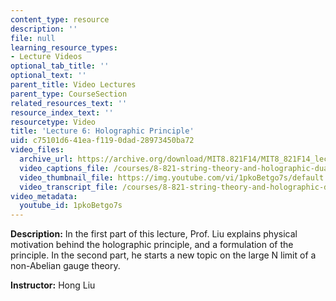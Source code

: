 ```yaml
---
content_type: resource
description: ''
file: null
learning_resource_types:
- Lecture Videos
optional_tab_title: ''
optional_text: ''
parent_title: Video Lectures
parent_type: CourseSection
related_resources_text: ''
resource_index_text: ''
resourcetype: Video
title: 'Lecture 6: Holographic Principle'
uid: c75101d6-41ea-f119-0dad-28973450ba72
video_files:
  archive_url: https://archive.org/download/MIT8.821F14/MIT8_821F14_lec06_300k.mp4
  video_captions_file: /courses/8-821-string-theory-and-holographic-duality-fall-2014/53301618e33d5f71a2c5390d558b837b_1pkoBetgo7s.vtt
  video_thumbnail_file: https://img.youtube.com/vi/1pkoBetgo7s/default.jpg
  video_transcript_file: /courses/8-821-string-theory-and-holographic-duality-fall-2014/0c759048837139844defc08b37a3198a_1pkoBetgo7s.pdf
video_metadata:
  youtube_id: 1pkoBetgo7s
---
```


**Description:** In the first part of this lecture, Prof. Liu explains physical motivation behind the holographic principle, and a formulation of the principle. In the second part, he starts a new topic on the large N limit of a non-Abelian gauge theory.

**Instructor:** Hong Liu